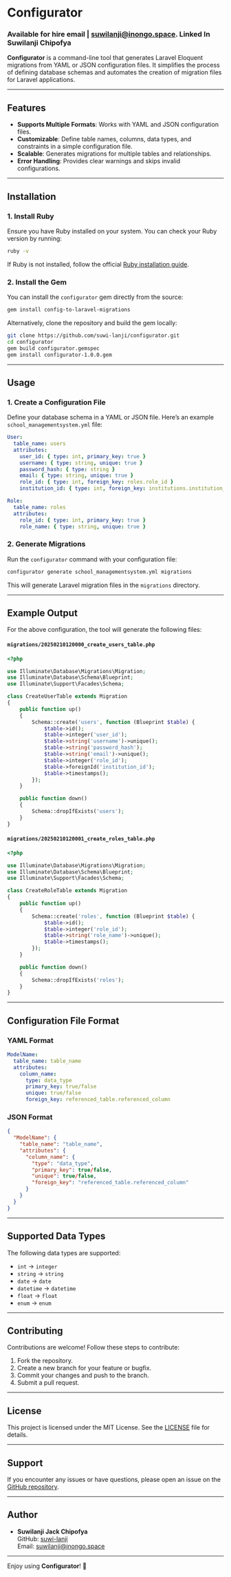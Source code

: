 # Configurator

### Available for hire email | suwilanji@inongo.space. Linked In Suwilanji Chipofya

**Configurator** is a command-line tool that generates Laravel Eloquent migrations from YAML or JSON configuration files. It simplifies the process of defining database schemas and automates the creation of migration files for Laravel applications.

---

## Features

- **Supports Multiple Formats**: Works with YAML and JSON configuration files.
- **Customizable**: Define table names, columns, data types, and constraints in a simple configuration file.
- **Scalable**: Generates migrations for multiple tables and relationships.
- **Error Handling**: Provides clear warnings and skips invalid configurations.

---

## Installation

### 1. Install Ruby

Ensure you have Ruby installed on your system. You can check your Ruby version by running:

```bash
ruby -v
```

If Ruby is not installed, follow the official [Ruby installation guide](https://www.ruby-lang.org/en/documentation/installation/).

### 2. Install the Gem

You can install the `configurator` gem directly from the source:

```bash
gem install config-to-laravel-migrations
```

Alternatively, clone the repository and build the gem locally:

```bash
git clone https://github.com/suwi-lanji/configurator.git
cd configurator
gem build configurator.gemspec
gem install configurator-1.0.0.gem
```

---

## Usage

### 1. Create a Configuration File

Define your database schema in a YAML or JSON file. Here’s an example `school_managementsystem.yml` file:

```yaml
User:
  table_name: users
  attributes:
    user_id: { type: int, primary_key: true }
    username: { type: string, unique: true }
    password_hash: { type: string }
    email: { type: string, unique: true }
    role_id: { type: int, foreign_key: roles.role_id }
    institution_id: { type: int, foreign_key: institutions.institution_id }

Role:
  table_name: roles
  attributes:
    role_id: { type: int, primary_key: true }
    role_name: { type: string, unique: true }
```

### 2. Generate Migrations

Run the `configurator` command with your configuration file:

```bash
configurator generate school_managementsystem.yml migrations
```

This will generate Laravel migration files in the `migrations` directory.

---

## Example Output

For the above configuration, the tool will generate the following files:

#### `migrations/20250210120000_create_users_table.php`

```php
<?php

use Illuminate\Database\Migrations\Migration;
use Illuminate\Database\Schema\Blueprint;
use Illuminate\Support\Facades\Schema;

class CreateUserTable extends Migration
{
    public function up()
    {
        Schema::create('users', function (Blueprint $table) {
            $table->id();
            $table->integer('user_id');
            $table->string('username')->unique();
            $table->string('password_hash');
            $table->string('email')->unique();
            $table->integer('role_id');
            $table->foreignId('institution_id');
            $table->timestamps();
        });
    }

    public function down()
    {
        Schema::dropIfExists('users');
    }
}
```

#### `migrations/20250210120001_create_roles_table.php`

```php
<?php

use Illuminate\Database\Migrations\Migration;
use Illuminate\Database\Schema\Blueprint;
use Illuminate\Support\Facades\Schema;

class CreateRoleTable extends Migration
{
    public function up()
    {
        Schema::create('roles', function (Blueprint $table) {
            $table->id();
            $table->integer('role_id');
            $table->string('role_name')->unique();
            $table->timestamps();
        });
    }

    public function down()
    {
        Schema::dropIfExists('roles');
    }
}
```

---

## Configuration File Format

### YAML Format

```yaml
ModelName:
  table_name: table_name
  attributes:
    column_name:
      type: data_type
      primary_key: true/false
      unique: true/false
      foreign_key: referenced_table.referenced_column
```

### JSON Format

```json
{
  "ModelName": {
    "table_name": "table_name",
    "attributes": {
      "column_name": {
        "type": "data_type",
        "primary_key": true/false,
        "unique": true/false,
        "foreign_key": "referenced_table.referenced_column"
      }
    }
  }
}
```

---

## Supported Data Types

The following data types are supported:

- `int` → `integer`
- `string` → `string`
- `date` → `date`
- `datetime` → `datetime`
- `float` → `float`
- `enum` → `enum`

---

## Contributing

Contributions are welcome! Follow these steps to contribute:

1. Fork the repository.
2. Create a new branch for your feature or bugfix.
3. Commit your changes and push to the branch.
4. Submit a pull request.

---

## License

This project is licensed under the MIT License. See the [LICENSE](LICENSE) file for details.

---

## Support

If you encounter any issues or have questions, please open an issue on the [GitHub repository](https://github.com/suwi-lanji/configurator/issues).

---

## Author

- **Suwilanji Jack Chipofya**  
  GitHub: [suwi-lanji](https://github.com/suwi-lanji)  
  Email: suwilanji@inongo.space

---

Enjoy using **Configurator**! 🚀

